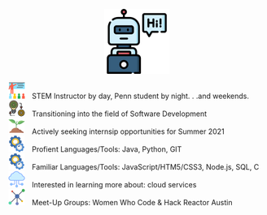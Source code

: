 

<p align="center">
  <img width="128" height="128" src="https://github.com/murraiscanlon/murraiscanlon/blob/main/bot.png">
</p>




![](https://github.com/murraiscanlon/murraiscanlon/blob/main/education.png) STEM Instructor by day, Penn student by night. . .and weekends. <br/>
![](https://github.com/murraiscanlon/murraiscanlon/blob/main/process.png) Transitioning into the field of Software Development  <br/> 
![](https://github.com/murraiscanlon/murraiscanlon/blob/main/sprout.png) Actively seeking internsip opportunities for Summer 2021  <br/> 
![](https://github.com/murraiscanlon/murraiscanlon/blob/main/settings.png) Profient Languages/Tools: Java, Python, GIT  <br/> 
![](https://github.com/murraiscanlon/murraiscanlon/blob/main/settings.png) Familiar Languages/Tools: JavaScript/HTM5/CSS3, Node.js, SQL, C  <br/> 
![](https://github.com/murraiscanlon/murraiscanlon/blob/main/cloud.png) Interested in learning more about: cloud services  <br/> 
![](https://github.com/murraiscanlon/murraiscanlon/blob/main/network.png) Meet-Up Groups: Women Who Code & Hack Reactor Austin 


